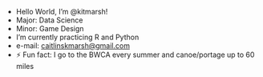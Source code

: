 - Hello World, I’m @kitmarsh!
- Major: Data Science
- Minor: Game Design
- I’m currently practicing R and Python
- e-mail: caitlinskmarsh@gmail.com
- ⚡ Fun fact: I go to the BWCA every summer and canoe/portage up to 60 miles

<!---
kitmarsh/kitmarsh is a ✨ special ✨ repository because its `README.md` (this file) appears on your GitHub profile.
You can click the Preview link to take a look at your changes.
--->
